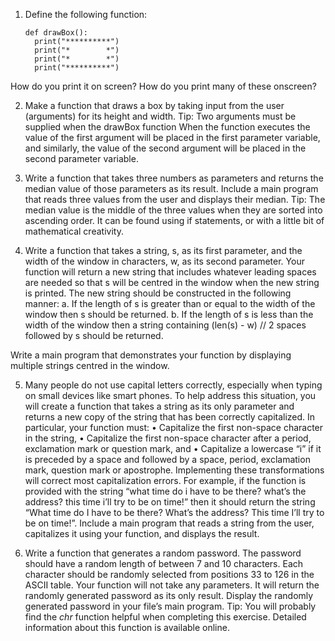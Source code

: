 
1.	Define the following function:

        def drawBox():
          print("**********")
          print("*        *")
          print("*        *")
          print("**********")

How do you print it on screen?
How do you print many of these onscreen?

2.	Make a function that draws a box by taking input from the user (arguments) for its height and width. Tip: Two arguments must be supplied when the drawBox function When the function executes the value of the first argument will be placed in the first parameter variable, and similarly, the value of the second argument will be placed in the second parameter variable. 


3.	Write a function that takes three numbers as parameters and returns the median value of those parameters as its result. Include a main program that reads three values from the user and displays their median. Tip: The median value is the middle of the three values when they are sorted into ascending order. It can be found using if statements, or with a little bit of mathematical creativity.  


4.	Write a function that takes a string, s, as its first parameter, and the width of the window in characters, w, as its second parameter. Your function will return a new string that includes whatever leading spaces are needed so that s will be centred in the window when the new string is printed. The new string should be constructed in
the following manner:
a.	 If the length of s is greater than or equal to the width of the window then s should be returned.
b.	If the length of s is less than the width of the window then a string containing (len(s) - w) // 2 spaces followed by s should be returned.  

  Write a main program that demonstrates your function by displaying multiple strings centred in the window. 


5.	Many people do not use capital letters correctly, especially when typing on small devices like smart phones. To help address this situation, you will create a function that takes a string as its only parameter and returns a new copy of the string that has 
been correctly capitalized. In particular, your function must: 
•	Capitalize the first non-space character in the string, 
•	Capitalize the first non-space character after a period, exclamation mark or question mark, and 
•	Capitalize a lowercase “i” if it is preceded by a space and followed by a space, period, exclamation mark, question mark or apostrophe. 
  Implementing these transformations will correct most capitalization errors. For example, if the function is provided with the string “what time do i have to be there? what’s the address? this time i’ll try to be on time!” then it should return the string “What time do I have to be there? What’s the address? This time I’ll try to be on time!”. Include a main program that reads a string from the user, capitalizes it using your function, and displays the result.  


6.	Write a function that generates a random password. The password should have a random length of between 7 and 10 characters. Each character should be randomly selected from positions 33 to 126 in the ASCII table. Your function will not take any parameters. It will return the randomly generated password as its only result. Display the randomly generated password in your file’s main program. Tip: You will probably find the *chr* function helpful when completing this exercise. Detailed information about this function is available online.
